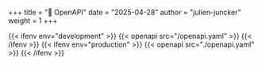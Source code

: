 +++
title = "📑 OpenAPI"
date = "2025-04-28"
author = "julien-juncker"
weight = 1
+++

{{< ifenv env="development" >}}
    {{< openapi src="/openapi.yaml" >}}
{{< /ifenv >}}
{{< ifenv env="production" >}}
    {{< openapi src="./openapi.yaml" >}}
{{< /ifenv >}}